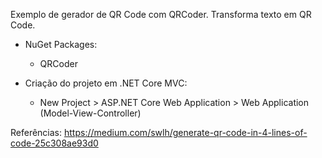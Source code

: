 Exemplo de gerador de QR Code com QRCoder.
Transforma texto em QR Code.

* NuGet Packages:
	- QRCoder

* Criação do projeto em .NET Core MVC:
	- New Project > ASP.NET Core Web Application > Web Application (Model-View-Controller)

Referências:
https://medium.com/swlh/generate-qr-code-in-4-lines-of-code-25c308ae93d0
